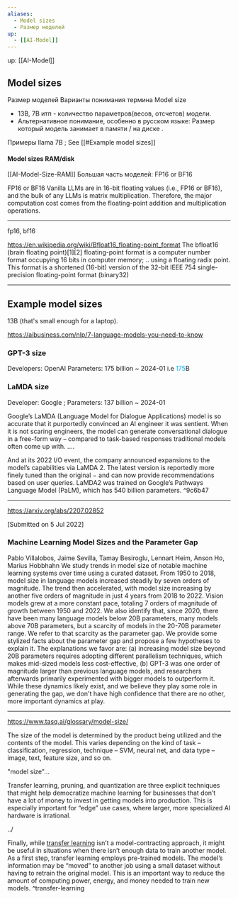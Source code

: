 ```yaml
---
aliases:
  - Model sizes
  - Размер моделей
up:
  - [[AI-Model]]
---
```

up: [[AI-Model]]

## Model sizes
Размер моделей
Варианты понимания термина Model size
- 13B, 7B итп - количество параметров(весов, отсчетов) модели.
- Альтернативное понимание, особенно в русском языке: Размер который модель занимает  в  памяти / на диске .

Примеры
llama 7B  ; See  [[#Example model sizes]]

#### Model sizes RAM/disk
[[AI-Model-Size-RAM]]
Большая часть моделей: FP16 or BF16

FP16 or BF16
Vanilla LLMs are in 16-bit floating values (i.e., FP16 or BF16), and the bulk of any LLMs is matrix multiplication. Therefore, the major computation cost comes from the floating-point addition and multiplication operations.


-----
fp16, bf16


https://en.wikipedia.org/wiki/Bfloat16_floating-point_format
The bfloat16 (brain floating point)[1][2] floating-point format is a computer number format occupying 16 bits in computer memory; .. using a floating radix point. This format is a shortened (16-bit) version of the 32-bit IEEE 754 single-precision floating-point format (binary32)




-----
## Example model sizes

13B (that's small enough for a laptop).

https://aibusiness.com/nlp/7-language-models-you-need-to-know

### GPT-3 size
Developers: OpenAI
Parameters: 175 billion ~  2024-01
i.e <font color="#00b0f0">175</font>B

### LaMDA size
Developer: Google   ;   Parameters: 137 billion ~  2024-01

Google’s LaMDA (Language Model for Dialogue Applications) model is so accurate that it purportedly convinced an AI engineer it was sentient.
When it is not scaring engineers, the model can generate conversational dialogue in a free-form way – compared to task-based responses traditional models often come up with.
....

And at its 2022 I/O event, the company announced expansions to the model’s capabilities via LaMDA 2. The latest version is reportedly more finely tuned than the original − and can now provide recommendations based on user queries. LaMDA2 was trained on Google’s Pathways Language Model (PaLM), which has 540 billion parameters.  ^9c6b47

------
https://arxiv.org/abs/2207.02852

[Submitted on 5 Jul 2022]
### Machine Learning Model Sizes and the Parameter Gap

Pablo Villalobos, Jaime Sevilla, Tamay Besiroglu, Lennart Heim, Anson Ho, Marius Hobbhahn
We study trends in model size of notable machine learning systems over time using a curated dataset. From 1950 to 2018, model size in language models increased steadily by seven orders of magnitude. The trend then accelerated, with model size increasing by another five orders of magnitude in just 4 years from 2018 to 2022. Vision models grew at a more constant pace, totaling 7 orders of magnitude of growth between 1950 and 2022.
We also identify that, since 2020, there have been many language models below 20B parameters, many models above 70B parameters, but a scarcity of models in the 20-70B parameter range. We refer to that scarcity as the parameter gap.
We provide some stylized facts about the parameter gap and propose a few hypotheses to explain it. The explanations we favor are: (a) increasing model size beyond 20B parameters requires adopting different parallelism techniques, which makes mid-sized models less cost-effective, (b) GPT-3 was one order of magnitude larger than previous language models, and researchers afterwards primarily experimented with bigger models to outperform it. While these dynamics likely exist, and we believe they play some role in generating the gap, we don't have high confidence that there are no other, more important dynamics at play.



------
https://www.tasq.ai/glossary/model-size/


The size of the model is determined by the product being utilized and the contents of the model. This varies depending on the kind of task – classification, regression, technique – SVM, neural net, and data type – image, text, feature size, and so on.

"model size"...

Transfer learning, pruning, and quantization are three explicit techniques that might help democratize machine learning for businesses that don’t have a lot of money to invest in getting models into production. This is especially important for “edge” use cases, where larger, more specialized AI hardware is irrational.

../

Finally, while [transfer learning](https://www.tasq.ai/glossary/transfer-learning/) isn’t a model-contracting approach, it might be useful in situations when there isn’t enough data to train another model. As a first step, transfer learning employs pre-trained models. The model’s information may be “moved” to another job using a small dataset without having to retrain the original model. This is an important way to reduce the amount of computing power, energy, and money needed to train new models. ^transfer-learning